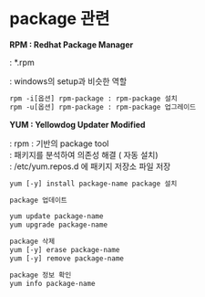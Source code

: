# package 관련

**RPM : Redhat Package Manager**

: \*.rpm

: windows의 setup과 비슷한 역할

```html
rpm -i[옵션] rpm-package : rpm-package 설치 
rpm -u[옵션] rpm-package : rpm-package 업그레이드
```

**YUM : Yellowdog Updater Modified**

: rpm : 기반의 package tool     
: 패키지를 분석하여 의존성 해결 ( 자동 설치)      
: /etc/yum.repos.d 에 패키지 저장소 파일 저장

```html
yum [-y] install package-name package 설치   

package 업데이트      

yum update package-name     
yum upgrade package-name     

package 삭제
yum [-y] erase package-name 
yum [-y] remove package-name 

package 정보 확인
yum info package-name  
```
